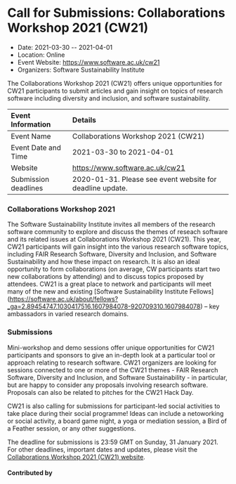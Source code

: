 # Call for Submissions: Collaborations Workshop 2021 (CW21)

- Date: 2021-03-30 -- 2021-04-01
- Location: Online
- Event Website: https://www.software.ac.uk/cw21
- Organizers: Software Sustainability Institute
			   
<!-- begin deck text -->
The Collaborations Workshop 2021 (CW21) offers unique opportunities for CW21 participants to submit articles and gain insight on topics of research software including diversity and inclusion, and software sustainability.
<!-- end deck text -->

Event Information | Details
:--- | :---		
Event Name | Collaborations Workshop 2021 (CW21)
Event Date and Time | 2021-03-30 to 2021-04-01
Website | https://www.software.ac.uk/cw21
Submission deadlines | 2020-01-31. Please see event website for deadline update.

### Collaborations Workshop 2021

The Software Sustainability Institute invites all members of the research software community to explore and discuss the themes of reseach software and its related issues at Collaborations Workshop 2021 (CW21). This year, CW21 participants will gain insight into the various research software topics, including FAIR Research Software, Diversity and Inclusion, and Software Sustainability and how these impact on research. It is also an ideal opportunity to form collaborations (on average, CW participants start two new collaborations by attending) and to discuss topics proposed by attendees. CW21 is a great place to network and participants will meet many of the new and existing [Software Sustainability Institute Fellows] (https://software.ac.uk/about/fellows?_ga=2.89454747.1030417516.1607984078-920709310.1607984078) – key ambassadors in varied research domains.

### Submissions

Mini-workshop and demo sessions offer unique opportunities for CW21 participants and sponsors to give an in-depth look at a particular tool or approach relating to research software. CW21 organizers are looking for sessions connected to one or more of the CW21 themes - FAIR Research Software, Diversity and Inclusion, and Software Sustainability - in particular, but are happy to consider any proposals involving research software. Proposals can also be related to pitches for the CW21 Hack Day.

CW21 is also calling for submissions for participant-led social activities to take place during their social programme! Ideas can include a netoworking or social activity, a board game night, a yoga or mediation session, a Bird of a Feather session, or any other suggestions.

The deadline for submissions is 23:59 GMT on Sunday, 31 January 2021. For other deadlines, important dates and updates, please visit the [Collaborations Workshop 2021 (CW21) website](https://www.software.ac.uk/news/call-submissions-collaborations-workshop-2021).

#### Contributed by 

<!---
Publish: preview
Categories: Collaboration
Topics: conferences and workshops
RSS-update: 2020-16-12
--->
